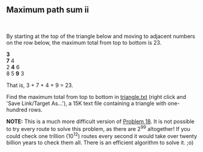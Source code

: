 ## Maximum path sum ii
<br>
<p>By starting at the top of the triangle below and moving to adjacent numbers on the row below, the maximum total from top to bottom is 23.</p>
<p class="monospace center"><span class="red"><b>3</b></span><br /><span class="red"><b>7</b></span> 4<br />
2 <span class="red"><b>4</b></span> 6<br />
8 5 <span class="red"><b>9</b></span> 3</p>
<p>That is, 3 + 7 + 4 + 9 = 23.</p>
<p>Find the maximum total from top to bottom in <a href="project/resources/p067_triangle.txt">triangle.txt</a> (right click and 'Save Link/Target As...'), a 15K text file containing a triangle with one-hundred rows.</p>
<p class="smaller"><b>NOTE:</b> This is a much more difficult version of <a href="problem=18">Problem 18</a>. It is not possible to try every route to solve this problem, as there are 2<sup>99</sup> altogether! If you could check one trillion (10<sup>12</sup>) routes every second it would take over twenty billion years to check them all. There is an efficient algorithm to solve it. ;o)</p>

